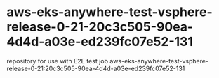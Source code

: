 # aws-eks-anywhere-test-vsphere-release-0-21-20c3c505-90ea-4d4d-a03e-ed239fc07e52-131
repository for use with E2E test job aws-eks-anywhere-test-vsphere-release-0-21:20c3c505-90ea-4d4d-a03e-ed239fc07e52-131
